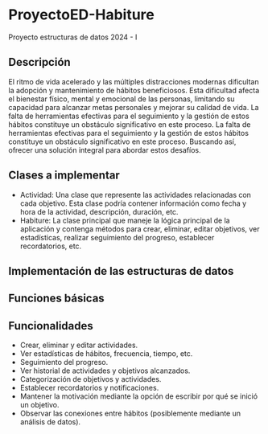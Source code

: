 # ProyectoED-Habiture
Proyecto estructuras de datos 2024 - I

## Descripción 
El ritmo de vida acelerado y las múltiples distracciones modernas dificultan la adopción y mantenimiento de hábitos beneficiosos. Esta dificultad afecta el bienestar físico, mental y emocional de las personas, limitando su capacidad para alcanzar metas personales y mejorar su calidad de vida. La falta de herramientas efectivas para el seguimiento y la gestión de estos hábitos constituye un obstáculo significativo en este proceso. La falta de herramientas efectivas para el seguimiento y la gestión de estos hábitos constituye un obstáculo significativo en este proceso. Buscando así, ofrecer una solución integral para abordar estos desafíos.

## Clases a implementar
- Actividad: Una clase que represente las actividades relacionadas con cada objetivo. Esta clase podría contener información como fecha y hora de la actividad, descripción, duración, etc.
- Habiture: La clase principal que maneje la lógica principal de la aplicación y contenga métodos para crear, eliminar, editar objetivos, ver estadísticas, realizar seguimiento del progreso, establecer recordatorios, etc.

## Implementación de las estructuras de datos

## Funciones básicas

## Funcionalidades
- Crear, eliminar y editar actividades.
- Ver estadísticas de hábitos, frecuencia, tiempo, etc.
- Seguimiento del progreso.
- Ver historial de actividades y objetivos alcanzados.
- Categorización de objetivos y actividades.
- Establecer recordatorios y notificaciones.
- Mantener la motivación mediante la opción de escribir por qué se inició un objetivo.
- Observar las conexiones entre hábitos (posiblemente mediante un análisis de datos).
